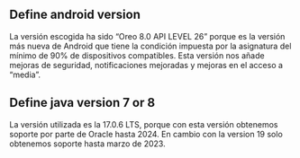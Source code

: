 ## Define android version

La versión escogida ha sido “Oreo 8.0 API LEVEL 26” porque es la versión más nueva de Android que tiene la condición impuesta por la asignatura del mínimo de 90% de dispositivos compatibles.
Esta versión nos añade mejoras de seguridad, notificaciones mejoradas y mejoras en el acceso a “media”.

## Define java version 7 or 8

La versión utilizada es la 17.0.6 LTS, porque con esta versión obtenemos soporte por parte de Oracle hasta 2024. En cambio con la version 19 solo
obtenemos soporte hasta marzo de 2023.
